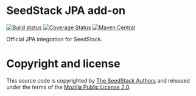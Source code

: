 # SeedStack JPA add-on

[![Build status](https://travis-ci.org/seedstack/jpa-addon.svg?branch=master)](https://travis-ci.org/seedstack/jpa-addon) [![Coverage Status](https://coveralls.io/repos/seedstack/jpa-addon/badge.svg?branch=master)](https://coveralls.io/r/seedstack/jpa-addon?branch=master) [![Maven Central](https://maven-badges.herokuapp.com/maven-central/org.seedstack.addons.jpa/jpa/badge.svg?style=flat)](https://maven-badges.herokuapp.com/maven-central/org.seedstack.addons.jpa/jpa)

Official JPA integration for SeedStack.

# Copyright and license

This source code is copyrighted by [The SeedStack Authors](https://github.com/seedstack/seedstack/blob/master/AUTHORS) and
released under the terms of the [Mozilla Public License 2.0](https://www.mozilla.org/MPL/2.0/). 
